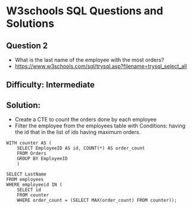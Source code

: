 # W3schools SQL Questions and Solutions

## Question 2

- What is the last name of the employee with the most orders?
- https://www.w3schools.com/sql/trysql.asp?filename=trysql_select_all


## Difficulty: Intermediate

## Solution:

- Create a CTE to count the orders done by each employee
- Filter the employee from the employees table with Conditions: having the id that in the list of ids having maximum orders.
```
WITH counter AS (
    SELECT EmployeeID AS id, COUNT(*) AS order_count
    FROM Orders
    GROUP BY EmployeeID
    )

SELECT LastName
FROM employees
WHERE employeeid IN (
    SELECT id 
    FROM counter
    WHERE order_count = (SELECT MAX(order_count) FROM counter));
```